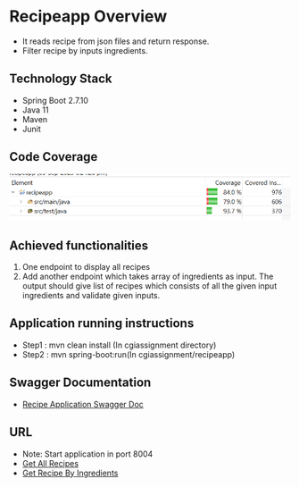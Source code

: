 # Recipeapp Overview
- It reads recipe from json files and return response.
- Filter recipe by inputs ingredients.

## Technology Stack
- Spring Boot 2.7.10
- Java 11
- Maven
- Junit 

## Code Coverage
![Code Coverage](images/codecoverage.png)

## Achieved functionalities

1. One endpoint to display all recipes
2. Add another endpoint which takes array of ingredients as input. The output should give list of recipes which consists of all the given input ingredients and validate given inputs.

## Application running instructions
- Step1 : mvn clean install (In cgiassignment directory)
- Step2 : mvn spring-boot:run(In cgiassignment/recipeapp)

## Swagger Documentation
- [Recipe Application Swagger Doc](http://localhost:8004/swagger-ui.html)

## URL
- Note: Start application in port 8004
- [Get All Recipes](http://localhost:8004/recipe)
- [Get Recipe By Ingredients](http://localhost:8004/recipe/getByIngredients?ingredients=onions,mushrooms)